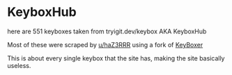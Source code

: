 # KeyboxHub
here are 551 keyboxes taken from tryigit.dev/keybox AKA KeyboxHub

Most of these were scraped by [u/haZ3RRR](https://www.reddit.com/user/haZ3RRR/) using a fork of [KeyBoxer](https://github.com/shall0e/KeyBoxer)

This is about every single keybox that the site has, making the site basically useless.
